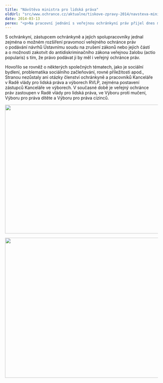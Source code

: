 ```yaml
---
title: "Návštěva ministra pro lidská práva"
oldUrl: "src/www.ochrance.cz/aktualne/tiskove-zpravy-2014/navsteva-ministra-pro-lidska-prava"
date: 2014-03-13
perex: "<p>Na pracovní jednání s veřejnou ochránkyní práv přijel dnes ministr pro lidská práva, rovné příležitosti a legislativu Jiří Dienstbier.</p>"
---
```


<!-- imported from the old website -->

<p>S ochránkyní, zástupcem ochránkyně a jejich spolupracovníky jednal zejména o možném rozšíření pravomocí veřejného ochránce práv o podávání návrhů Ústavnímu soudu na zrušení zákonů nebo jejich částí a o možnosti zakotvit do antidiskriminačního zákona veřejnou žalobu (actio popularis) s tím, že právo podávat ji by měl i veřejný ochránce práv. </p><p>Hovořilo se rovněž o některých společných tématech, jako je sociální bydlení, problematika sociálního začleňování, rovné příležitosti apod., Stranou nezůstaly ani otázky členství ochránkyně a pracovníků Kanceláře v Radě vlády pro lidská práva a výborech RVLP, zejména postavení zástupců Kanceláře ve výborech. V současné době je veřejný ochránce práv zastoupen v Radě vlády pro lidská práva, ve Výboru proti mučení, Výboru pro práva dítěte a Výboru pro práva cizinců.</p><p><img src="https://www.ochrance.cz/uploads/RTEmagicC_Dienstbier02a.jpg.jpg" height="424" width="621" alt="" /></p><p><img src="https://www.ochrance.cz/uploads/RTEmagicC_Dienstbier01a.jpg.jpg" height="461" width="618" alt="" /></p>
